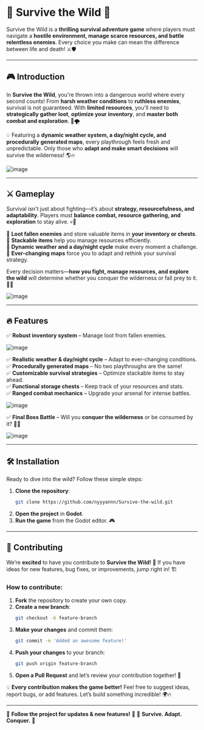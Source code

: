 # 🌲 Survive the Wild 🌲
Survive the Wild is a **thrilling survival adventure game** where players must navigate a **hostile environment, manage scarce resources, and battle relentless enemies**. Every choice you make can mean the difference between life and death! ⚔️🛡️

---

## 🎮 Introduction
In **Survive the Wild**, you're thrown into a dangerous world where every second counts! From **harsh weather conditions** to **ruthless enemies**, survival is not guaranteed. With **limited resources**, you'll need to **strategically gather loot**, **optimize your inventory**, and **master both combat and exploration**. 🏹🌪️

💡 Featuring a **dynamic weather system, a day/night cycle, and procedurally generated maps**, every playthrough feels fresh and unpredictable. Only those who **adapt and make smart decisions** will survive the wilderness! 🌎🔥

![image](https://github.com/user-attachments/assets/8d8b5e31-c816-4092-8f99-d8fad7fb38d1)

---

## ⚔️ Gameplay
Survival isn't just about fighting—it’s about **strategy, resourcefulness, and adaptability**. Players must **balance combat, resource gathering, and exploration** to stay alive. 💀🌿

🔹 **Loot fallen enemies** and store valuable items in **your inventory or chests**.  
🔹 **Stackable items** help you manage resources efficiently.  
🔹 **Dynamic weather and a day/night cycle** make every moment a challenge.  
🔹 **Ever-changing maps** force you to adapt and rethink your survival strategy.  

Every decision matters—**how you fight, manage resources, and explore the wild** will determine whether you conquer the wilderness or fall prey to it. 🏹🌲

![image](https://github.com/user-attachments/assets/0c174f50-3a8c-45da-9454-b94ab88d2fbe)

---

## 🔥 Features
✅ **Robust inventory system** – Manage loot from fallen enemies.  

   ![image](https://github.com/user-attachments/assets/0e8a9c95-d18d-4dc3-b6e8-b8aa4671b005)

✅ **Realistic weather & day/night cycle** – Adapt to ever-changing conditions.  
✅ **Procedurally generated maps** – No two playthroughs are the same!  
✅ **Customizable survival strategies** – Optimize stackable items to stay ahead.  
✅ **Functional storage chests** – Keep track of your resources and stats.  
✅ **Ranged combat mechanics** – Upgrade your arsenal for intense battles.  

   ![image](https://github.com/user-attachments/assets/64ae3669-5258-431b-ad85-d59f387b686e)

✅ **Final Boss Battle** – Will you **conquer the wilderness** or be consumed by it? 👑🔥  

   ![image](https://github.com/user-attachments/assets/c8bf4028-b2d8-432f-87d4-b289fc0138fd)

---

## 🛠️ Installation
Ready to dive into the wild? Follow these simple steps:
1. **Clone the repository**:
   ```bash
   git clone https://github.com/nyyyannn/Survive-the-wild.git
   ```
2. **Open the project** in **Godot**.
3. **Run the game** from the Godot editor. 🎮

---

## 🤝 Contributing
We’re **excited** to have you contribute to **Survive the Wild!** 🚀 If you have ideas for new features, bug fixes, or improvements, jump right in! 🏗️

### **How to contribute**:
1. **Fork** the repository to create your own copy.
2. **Create a new branch**:
   ```bash
   git checkout -b feature-branch
   ```
3. **Make your changes** and commit them:
   ```bash
   git commit -m 'Added an awesome feature!'
   ```
4. **Push your changes** to your branch:
   ```bash
   git push origin feature-branch
   ```
5. **Open a Pull Request** and let’s review your contribution together! 🎉

💡 **Every contribution makes the game better!** Feel free to suggest ideas, report bugs, or add features. Let’s build something incredible! 🌍🔥

---

📢 **Follow the project for updates & new features!** 🏹
🚀 **Survive. Adapt. Conquer.** 🚀

